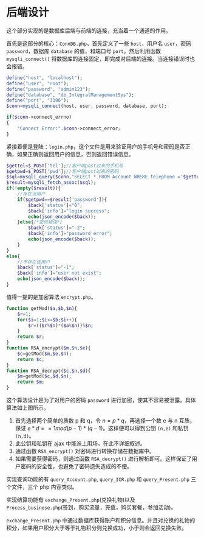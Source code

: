# 后端设计

这个部分实现的是数据库后端与前端的连接，充当着一个通道的作用。

首先是这部分的核心：`ConnDB.php`，首先定义了一些 `host`，用户名 `user`，密码 `password`，数据库 `database` 的值，和端口号 `port`。然后利用函数 `mysqli_connect()` 将数据库的连接固定，即完成对后端的连接。当连接错误时也会报错。

```php
define("host", "localhost");
define("user", "root");
define("password", "admin123");
define("database", "db_IntegralManagementSys");
define("port", "3306");
$conn=mysqli_connect(host, user, password, database, port);

if($conn->connect_errno)
{
    "Connect Error:".$conn->connect_error;
}
```

紧接着便是登陆：`login.php`，这个文件是用来验证用户的手机号和密码是否正确，如果正确则返回用户的信息，否则返回错误信息。

```php
$gettel=$_POST['tel'];//客户端post过来的手机号
$getpwd=$_POST['pwd'];//客户端post过来的密码
$sql=mysqli_query($conn,"SELECT * FROM Account WHERE telephone ='$gettel'");
$result=mysqli_fetch_assoc($sql);
if(!empty($result)){
    //存在该用户
    if($getpwd==$result['password']){
        $back['status']="0";
        $back['info']="login success";
        echo(json_encode($back));
    }else{/*密码错误*/
        $back['status']="-2";
        $back['info']="password error";
        echo(json_encode($back));
    }
}
else{
    //不存在该用户
    $back['status']="-1";
    $back['info']="user not exist";
    echo(json_encode($back));
}
```

值得一提的是加密算法 `encrypt.php`。

```php
function getMod($a,$b,$n){
    $r=1;
    for($i=1;$i<=$b;$i++){
        $r=(($r%$n)*($a%$n))%$n;
    }
    return $r;
}
function RSA_encrypt($m,$n,$e){
    $c=getMod($m,$e,$n);
    return $c;
}
function RSA_decrypt($c,$n,$d){
    $m=getMod($c,$d,$n);
    return $m;
}
```

这个算法设计是为了对用户的密码 `password` 进行加密，使其不容易被泄露。具体算法如上图所示。

1. 首先选择两个简单的质数 p 和 q，令 $n=p*q$，再选择一个数 e 与 n 互质，保证 $e*d ==1 mod (p-1)*(q-1)$。这样便可以得到公钥 `(n,e)` 和私钥 `(n,d)`。
2. 此公钥和私钥在 ajax 中能派上用场，在此不详细叙述。
3. 通过函数 `RSA_encrypt()` 对密码进行转换存储在数据库中。
4. 如果需要获得密码，则通过函数 `RSA_decrypt()` 进行解析即可。这样保证了用户密码的安全性，也避免了密码遗失造成的不便。

实现查询功能的有 `query_Account.php`, `query_ICR.php` 和 `query_Present.php` 三个文件，三个 php 内容类似。

实现结算功能有 `exchange_Present.php`(兑换礼物)以及 `Process_businese.php`(签到，购买流量，充值，购买套餐，参加活动)。

`exchange_Present.php` 中通过数据库获得账户和积分信息。并且对兑换的礼物的积分，如果用户积分大于等于礼物积分则兑换成功，小于则会返回兑换失败。
